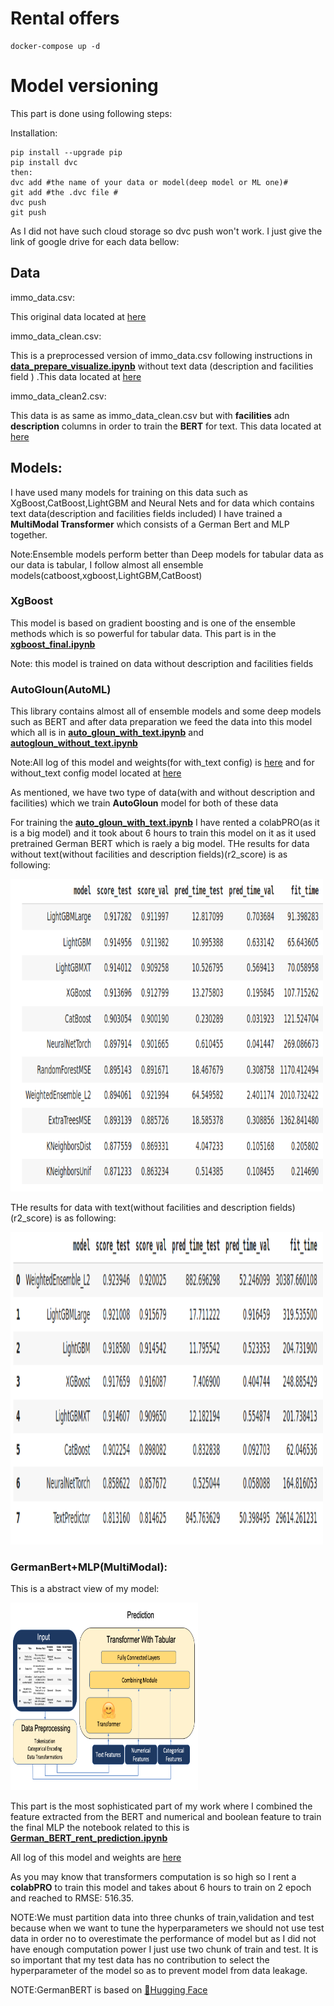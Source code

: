 # Rental offers

```angular2html
docker-compose up -d
```

# Model versioning
This part is done using following steps:

Installation:
```
pip install --upgrade pip
pip install dvc
then:
dvc add #the name of your data or model(deep model or ML one)#
git add #the .dvc file #
dvc push
git push
```
As I did not have such cloud storage so dvc push won't work.
I just give the link of google drive for each data bellow:
## Data
immo_data.csv:
 
This original data located at [here](
https://drive.google.com/file/d/1Y6SIw4bsiULgjMMb6ePp7vjFi-SrVOpi/view?usp=sharing)

immo_data_clean.csv:

This is a preprocessed version of immo_data.csv following instructions in [**data_prepare_visualize.ipynb**](https://github.com/amirhossein-yousefi/HouseOffers/blob/master/data_prepare_visualize.ipynb) without text data 
(description and facilities field )
.This data located at [here](https://drive.google.com/file/d/1Imn04Y4tECUzDHU-0CjYhSXrv0VehGHb/view?usp=sharing)

immo_data_clean2.csv:

This data is as same as immo_data_clean.csv but with
**facilities** adn **description** columns in order to train the
**BERT** for text.
This data located at
[here](
https://drive.google.com/file/d/1dEWxv9TK6D53t_NK1069FsxMTXubLhO9/view?usp=sharing)


## Models:
 I have used many models for training on this data such as XgBoost,CatBoost,LightGBM and Neural Nets and for data which
contains text data(description and facilities fields included) I have trained a **MultiModal Transformer** which consists of a German
Bert and MLP together.

Note:Ensemble models perform better than Deep models
for tabular data as our data is tabular, I follow almost all 
ensemble models(catboost,xgboost,LightGBM,CatBoost)
 
### XgBoost
This model is based on gradient boosting and is one of the ensemble methods which is
so powerful for tabular data.
This part is in the [**xgboost_final.ipynb**](https://github.com/amirhossein-yousefi/HouseOffers/blob/master/xgboost_final.ipynb)

Note: this model is trained on data without description and facilities fields

### AutoGloun(AutoML)
This library contains almost all of ensemble models and some deep models such as BERT
and after data preparation we feed the data into this model which all is in [**auto_gloun_with_text.ipynb**](https://github.com/amirhossein-yousefi/HouseOffers/blob/master/auto_gloun_with_text.ipynb)
and [**autogloun_without_text.ipynb**](https://github.com/amirhossein-yousefi/HouseOffers/blob/master/autogloun_without_text.ipynb)

Note:All log of this model and weights(for with_text config) is [here](https://drive.google.com/drive/folders/1--CnHmK5DsPuEroyeYYCpXYWjCF28HW5?usp=sharing)
and for without_text config model located at [here](https://drive.google.com/drive/folders/13-OYRaLfkvD2X4bvR2qxxWOSltc4f3CF?usp=sharing)

As mentioned, we have two type of data(with and without description and facilities) which we train 
**AutoGloun** model for both of these data

For training the [**auto_gloun_with_text.ipynb**](https://github.com/amirhossein-yousefi/HouseOffers/blob/master/auto_gloun_with_text.ipynb) I have rented a colabPRO(as it is a big model) and it took
about 6 hours to train this model on it as it used pretrained German BERT which is raely a big model.
THe results for data without text(without facilities and description fields)(r2_score) is as following:

<img src="/assets/img/results_without_text_r2score.png" alt="MarineGEO circle logo" style="height:500px; width:500px;"/>

THe results for data with text(without facilities and description fields)(r2_score) is as following:

<img src="/assets/img/r2_score_with_text.png" alt="MarineGEO circle logo" style="height:500px; width:500px;"/>

### GermanBert+MLP(MultiModal):
This is a abstract view of my model:

<img src="/assets/img/over_view_of_model.png" alt="MarineGEO circle logo" style="height:300px; width:300px;"/>

This part is the most sophisticated part of my work
where I combined the feature extracted from the BERT and
numerical and boolean feature to train the final MLP the notebook related
to this is [**German_BERT_rent_prediction.ipynb**](https://github.com/amirhossein-yousefi/HouseOffers/blob/master/German_BERT_rent_prediction.ipynb)

All log of this model and weights are [here](https://drive.google.com/drive/folders/1f-j8H5j_Vnuih6qhps6TGYbbGZkpNuKB?usp=sharing)

As you may know that transformers computation is so high so I rent a **colabPRO** to train this model and takes about 6 hours
to train on 2 epoch and reached to RMSE: 516.35.


NOTE:We must partition data into three chunks of train,validation and test because when we want to
tune the hyperparameters we should not use test data in order no to overestimate the performance of model but as I did not have enough computation
power I just use two chunk of train and test. It is so important that my test data has no contribution to select the hyperparameter of the model so as to prevent model from data leakage.

NOTE:GermanBERT is based on [:hugs:Hugging Face](https://huggingface.co/)
